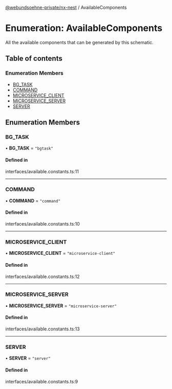 [@webundsoehne-private/nx-nest](../README.md) / AvailableComponents

# Enumeration: AvailableComponents

All the available components that can be generated by this schematic.

## Table of contents

### Enumeration Members

- [BG\_TASK](AvailableComponents.md#bg_task)
- [COMMAND](AvailableComponents.md#command)
- [MICROSERVICE\_CLIENT](AvailableComponents.md#microservice_client)
- [MICROSERVICE\_SERVER](AvailableComponents.md#microservice_server)
- [SERVER](AvailableComponents.md#server)

## Enumeration Members

### BG\_TASK

• **BG\_TASK** = ``"bgtask"``

#### Defined in

interfaces/available.constants.ts:11

___

### COMMAND

• **COMMAND** = ``"command"``

#### Defined in

interfaces/available.constants.ts:10

___

### MICROSERVICE\_CLIENT

• **MICROSERVICE\_CLIENT** = ``"microservice-client"``

#### Defined in

interfaces/available.constants.ts:12

___

### MICROSERVICE\_SERVER

• **MICROSERVICE\_SERVER** = ``"microservice-server"``

#### Defined in

interfaces/available.constants.ts:13

___

### SERVER

• **SERVER** = ``"server"``

#### Defined in

interfaces/available.constants.ts:9
